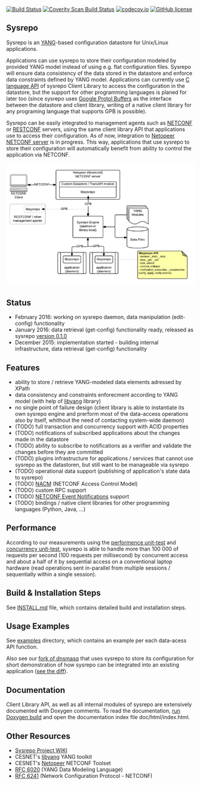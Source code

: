 [![Build Status](https://travis-ci.org/sysrepo/sysrepo.svg)](https://travis-ci.org/sysrepo/sysrepo)
[![Coverity Scan Build Status](https://scan.coverity.com/projects/7479/badge.svg)](https://scan.coverity.com/projects/sysrepo-sysrepo)
[![codecov.io](https://codecov.io/github/sysrepo/sysrepo/coverage.svg?branch=master)](https://codecov.io/github/sysrepo/sysrepo?branch=master)
[![GitHub license](https://img.shields.io/badge/license-Apache%20license%202.0-blue.svg)](https://github.com/sysrepo/sysrepo/blob/master/LICENSE)

## Sysrepo
Sysrepo is an [YANG](http://tools.ietf.org/html/rfc6020)-based configuration datastore for Unix/Linux applications. 

Applications can use sysrepo to store their configuration modeled by provided YANG model instead of using e.g. flat configuration files. Sysrepo will ensure data consistency of the data stored in the datastore and enforce data constraints defined by YANG model. Applications can currently use [C language API](inc/sysrepo.h) of sysrepo Client Library to access the configuration in the datastore, but the support for other programming languages is planed for later too (since sysrepo uses [Google Protol Buffers](https://developers.google.com/protocol-buffers/) as the interface between the datastore and client library, writing of a native client library for any programing language that supports GPB is possible).

Sysrepo can be easily integrated to management agents such as [NETCONF](https://tools.ietf.org/html/rfc6241) or [RESTCONF](https://tools.ietf.org/html/draft-ietf-netconf-restconf) servers, using the same client library API that applications use to access their configuration. As of now, integration to [Netopeer NETCONF server](https://github.com/cesnet/netopeer) is in progress. This way, applications that use sysrepo to store their configuration will automatically benefit from ability to control the application via NETCONF.

![Sysrepo Architecture](doc/high_level_architecture.png)

## Status
- February 2016: working on sysrepo daemon, data manipulation (edit-config) functionality
- January 2016: data retrieval (get-config) functionality ready, released as sysrepo [version 0.1.0](https://github.com/sysrepo/sysrepo/releases/tag/v0.1.0)
- December 2015: implementation started - building internal infrastructure, data retrieval (get-config) functionality

## Features
- ability to store / retrieve YANG-modeled data elements adressed by XPath
- data consistency and constraints enforecment according to YANG model (with help of [libyang](https://github.com/cesnet/libyang) library)
- no single point of failure design (client library is able to instantiate its own sysrepo engine and prerform most of the data-access operations also by itself, whithout the need of contacting system-wide daemon)
- (TODO) full transaction and concurrency support with ACID properties
- (TODO) notifications of subscribed applications about the changes made in the datastore
- (TODO) ability to subscribe to notifications as a verifier and validate the changes before they are committed
- (TODO) plugins infrastructure for applications / services that cannot use sysrepo as the datastoren, but still want to be manageable via sysrepo
- (TODO) operational data support (publishing of application's state data to sysrepo)
- (TODO) [NACM](https://tools.ietf.org/html/rfc6536) (NETCONF Access Control Model)
- (TODO) custom RPC support
- (TODO) [NETCONF Event Notifications](https://tools.ietf.org/html/rfc5277) support
- (TODO) bindings / native client libraries for other programming languages (Python, Java, ...)

## Performance
According to our measurements using the [performence unit-test](tests/perf_test.c) and [concurrency unit-test](tests/concurr_test.c), sysrepo is able to handle more than 100 000 of requests per second (100 requests per millisecond) by concurrent access and about a half of it by sequential access on a conventional laptop hardware (read operations sent in-parallel from multiple sessions / sequentially within a single session).

## Build & Installation Steps
See [INSTALL.md](INSTALL.md) file, which contains detailed build and installation steps.

## Usage Examples
See [examples](examples) directory, which contains an example per each data-acess API function.

Also see our [fork of dnsmasq](https://github.com/sysrepo/dnsmasq-sysrepo) that uses sysrepo to store its configuration for short demonstration of how sysrepo can be integrated into an existing application ([see the diff](https://github.com/sysrepo/dnsmasq-sysrepo/commit/39ce80b6eae1d155af3b20f195c1e13efbc9094a)).

## Documentation
Client Library API, as well as all internal modules of sysrepo are extensively documented with Doxygen comments. To read the documentation, [run Doxygen build](INSTALL.md) and open the documentation index file doc/html/index.html.

## Other Resources
- [Sysrepo Project WIKI](http://www.sysrepo.org/)
- CESNET's [libyang](https://github.com/cesnet/libyang) YANG toolkit
- CESNET's [Netopeer](https://github.com/cesnet/netopeer) NETCONF Toolset
- [RFC 6020](http://tools.ietf.org/html/rfc6020) (YANG Data Modeling Language)
- [RFC 6241](https://tools.ietf.org/html/rfc6241) (Network Configuration Protocol - NETCONF)
